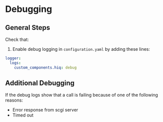 # Debugging

## General Steps

Check that:

1. Enable debug logging in `configuration.yaml` by adding these lines:

```yaml
logger:
  logs:
    custom_components.hiq: debug
```

## Additional Debugging

If the debug logs show that a call is failing because of one of the following reasons:

- Error response from scgi server
- Timed out
